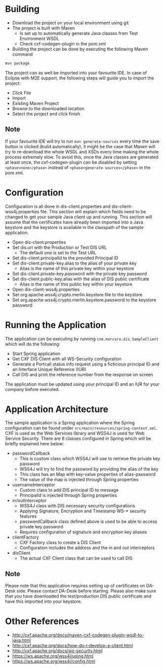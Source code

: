# Building

- Download the project on your local environment using git
- The project is built with Maven
  - Is set up to automatically generate Java classes from Test Environment WSDL
  - Check cxf-codegen-plugin in the pom.xml
- Building the project can be done by executing the following Maven command

```bash
mvn package
```

The project can as well be imported into your favourite IDE. In case of Eclipse with M2E support, the following steps will guide you to import the project:

- Click File
- Import
- Existing Maven Project
- Browse to the downloaded location
- Select the project and click finish

## Note

If your favourite IDE will try to run `mvn generate-sources` every time the save button is clicked (build automatically), it might be the case that Maven will try to re-download the whole WSDL and XSDs every time making the whole process extremely slow. To avoid this, once the Java classes are generated at least once, the cxf-codegen-plugin can be disabled by setting `<phase>none</phase>` instead of `<phase>generate-sources</phase>` in the pom.xml.

# Configuration

Configuration is all done in dis-client.properties and dis-client-wss4j.properties file. This section will explain which fields need to be changed to get your sample Java client up and running. This section will assume that the certificates have already been imported into a Java keystore and the keystore is available in the classpath of the sample application.

- Open dis-client.properties
- Set dis.url with the Production or Test DIS URL
  - The default one is set to the Test URL
- Set dis-client.principalId to the provided Principal ID
- Set dis-client.private-key.alias to the alias of your private key
  - Alias is the name of this private key within your keystore
- Set dis-client.private-key.password with the private key password
- Set dis-client.public-key.alias with the alias of DIS public certificate
  - Alias is the name of this public key within your keystore
- Open dis-client-wss4j.properties
- Set org.apache.wss4j.crypto.merlin.keystore.file to the keystore
- Set org.apache.wss4j.crypto.merlin.keystore.password to the keystore password
  
# Running the Application

The application can be executing by running `com.marcura.dis.SampleClient` which will do the following:

- Start Spring application
- Get CXF DIS Client with all WS-Security configuration
- Generate a Portcall status info request using a ficticious principal ID and an Interface Unique Reference (IUR)
- Call DIS and print the reference number from the response on screen

The application must be updated using your principal ID and an IUR for your company before executed. 

# Application Architecture

The sample application is a Spring application where the Spring configuration can be found under `src/main/resources/spring-context.xml`. CXF is used as the Web Services library and WSS4J is used for Web Service Security. There are 6 classes configured in Spring which will be briefly explained here below:

- passwordCallback
  - This is custom class which WSS4J will use to retrieve the private key password
  - WSS4J will try to find the password by providing the alias of the key
  - This class has an Map with key-value properties of alias-password
  - The value of the map is injected through Spring properties
- usernameInterceptor
  - Custom class to add DIS principal ID to message
  - PrincipalId is injected through Spring properties
- in/outInterceptor
  - WSS4J class with DIS necessary security configurations
  - Applying Signature, Encryption and Timestamp WS-* security features
  - passwordCallback class defined above is used to be able to access private key password
  - Requires configuration of signature and encryption key aliases
- clientFactory
  - CXF Factory class to create a DIS Client
  - Configuration includes the address and the in and out interceptors
- disClient
  - The actual CXF Client class that can be used to call DIS

## Note

Please note that this application requires setting up of certificates on DA-Desk side. Please contact DA-Desk before starting. Please also make sure that you have downloaded the test/production DIS public certificate and have this imported into your keystore.

# Other References

- http://cxf.apache.org/docs/maven-cxf-codegen-plugin-wsdl-to-java.html
- http://cxf.apache.org/docs/how-do-i-develop-a-client.html
- http://cxf.apache.org/docs/ws-security.html
- https://ws.apache.org/wss4j/using.html
- https://ws.apache.org/wss4j/config.html